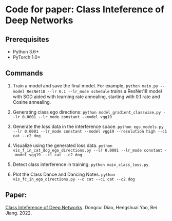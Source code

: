 # Code for paper: Class Inteference of Deep Networks


## Prerequisites
- Python 3.6+
- PyTorch 1.0+

## Commands

1. Train a model and save the final model. For example, `python main.py --model ResNet18 --lr 0.1 --lr_mode schedule` trains a ResNet18 model with SGD aided with learning rate annealing, starting with 0.1 rate and Cosine annealing. 

2. Generating class ego directions: `python model_gradient_classwise.py --lr 0.0001 --lr_mode constant --model vgg19`

3. Generate the loss data in the interference space. `python ego_models.py --lr 0.0001 --lr_mode constant --model vgg19 --resolution high --c1 cat --c2 dog`

4. Visualize using the generated loss data. `python vis_f_in_cat_dog_ego_directions.py --lr 0.0001 --lr_mode constant --model vgg19 --c1 cat --c2 dog`

5. Detect class interference in training. `python main_class_loss.py`

6. Plot the Class Dance and Dancing Notes. `python vis_fc_in_ego_directions.py --c cat --c1 cat --c2 dog`

## Paper:
[Class Inteference of Deep Networks](https://arxiv.org/abs/2211.01370). Dongcui Diao, Hengshuai Yao, Bei Jiang. 2022. 
